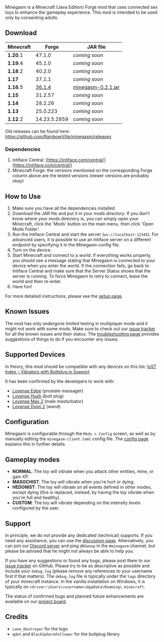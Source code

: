 Minegasm is a Minecraft (Java Edition) Forge mod that uses connected sex toys to enhance the gameplay experience. This mod is intended to be used only by consenting adults.

## Download

| Minecraft  | Forge                                                                                      | JAR file                                                                                                          |
|------------|--------------------------------------------------------------------------------------------|-------------------------------------------------------------------------------------------------------------------|
| **1.20**.1 | 47.1.0                                                                                     | _coming soon_                                                                                                     |
| **1.19**.4 | 45.1.0                                                                                     | _coming soon_                                                                                                     |
| **1.18**.2 | 40.2.0                                                                                     | _coming soon_                                                                                                     |
| **1.17**   | 37.1.1                                                                                     | _coming soon_                                                                                                     |
| **1.16**.5 | [36.1.4](http://files.minecraftforge.net/maven/net/minecraftforge/forge/index_1.16.5.html) | [minegasm-0.2.1.jar](https://github.com/RainbowVille/minegasm/releases/download/v0.2.1-1.16.5/minegasm-0.2.1.jar) |
| **1.15**   | 31.2.57                                                                                    | _coming soon_                                                                                                     |
| **1.14**   | 28.2.26                                                                                    | _coming soon_                                                                                                     |
| **1.13**   | 25.0.223                                                                                   | _coming soon_                                                                                                     |
| **1.12**.2 | 14.23.5.2859                                                                               | _coming soon_                                                                                                     |

Old releases can be found here: <https://github.com/RainbowVille/minegasm/releases>

### Dependencies
1. Intiface Central: [https://intiface.com/central/](https://intiface.com/central/)
2. Minecraft Forge: the versions mentioned on the corresponding Forge column above are the tested versions (newer versions are probably okay) 

## How to Use
1. Make sure you have all the dependencies installed.
2. Download the JAR file and put it in your mods directory. If you don't know where your mods directory is, you can simply open your Minecraft, click the 'Mods' button on the main menu, then click 'Open Mods Folder'.
3. Run the Intiface Central and start the server (`ws://localhost:12345`). For advanced users, it is possible to use an Intiface server on a different endpoint by specifying it in the Minegasm config file.
4. Turn on the device.
5. Start Minecraft and connect to a world. If everything works properly, you should see a message stating that Minegasm is connected to your device when you enter the world. If the connection fails, go back to Intiface Central and make sure that the Server Status shows that the server is running. To force Minegasm to retry to connect, leave the world and then re-enter.
6. Have fun!

For more detailed instructions, please see the [setup page](./setup).

## Known Issues
The mod has only undergone limited testing in multiplayer mode and it might not work with some mods. Make sure to check out our [issue tracker](https://github.com/RainbowVille/minegasm/issues?q=is%3Aissue+is%3Aopen+label%3Abug) for all the known issues and their status.
The [troubleshooting page](./troubleshoot) provides suggestions of things to do if you encounter any issues.

## Supported Devices
In theory, this mod should be compatible with any devices on this list: [IoST Index – Vibrators with Buttplug.io Support](https://iostindex.com/?filter0ButtplugSupport=4&filter1Features=OutputsVibrators)

It has been confirmed by the developers to work with:
- [Lovense Edge](https://www.lovense.com/r/qvl9jn) (prostate massager)
- [Lovense Hush](https://www.lovense.com/r/zrzb5e) (butt plug)
- [Lovense Max 2](https://www.lovense.com/r/n4x2bh) (male masturbator)
- [Lovense Domi 2](https://www.lovense.com/r/khhgol?t=m1) (wand)

## Configuration
Minegasm is configurable through the `Mods > Config` screen, as well as by manually editing the `minegasm-client.toml` config file.
The [config page](./config) explains this in further details.

## Gameplay modes
* **NORMAL**: The toy will vibrate when you attack other entities, mine, or gain XP.
* **MASOCHIST**: The toy will vibrate when you're hurt or dying.
* **HEDONIST**: The toy will vibrate on all events defined in other modes, except dying (this is replaced, instead, by having the toy vibrate when you're full and healthy).
* **CUSTOM**: The toy will vibrate depending on the intensity levels configured by the user.

## Support
In principle, we do not provide any dedicated (technical) supports. If you need any assistance, you can use the [discussion page](https://github.com/RainbowVille/minegasm/discussions). Alternatively, you can join our [Discord server](https://discord.gg/Kc7ueWC) and ping `@RSwoop` in the `#minegasm` channel, but please be advised that he might not always be able to help you.

If you have any suggestions or found any bugs, please post them to our [issue tracker](https://github.com/RainbowVille/minegasm/issues) on GitHub. Please try to be as descriptive as possible and include your `debug.log` (please remove any references to your username first if that matters). The `debug.log` file is typically under the `logs` directory of your minecraft instance. In the vanilla installation on Windows, it is typically on `<drive>:\Users\<username>\AppData\Roaming\.minecraft`.

The status of confirmed bugs and planned future enhancements are available on our [project board](https://github.com/RainbowVille/minegasm/projects/1).

## Credits
- `Lone_Destroyer` for the logo
- `qdot` and `BlackSphereFollower` for the buttplug library
